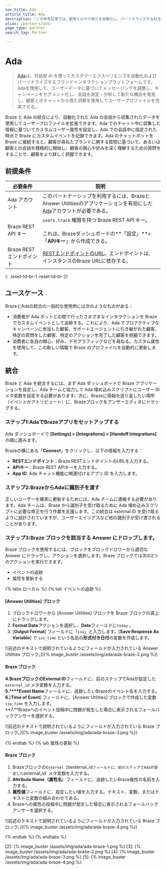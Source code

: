 ```yaml
---
nav_title: Ada
article_title: Ada
description: "この参考記事では、顧客とのやり取りを自動化し、パーソナライズするAIを搭載したプラットフォームであるBrazeとAdaのパートナーシップについて概説している。この統合により、自動化された Ada の会話から収集されたデータを使用してユーザープロファイルを拡張できます。"
alias: /partners/ada/
page_type: partner
search_tag: Partner

---
```


# Ada

> [Ada](https://ada.cx)は、対話型 AI を使ってカスタマーエクスペリエンスを自動化およびパーソナライズするブランドインタラクションプラットフォームです。Adaを使用して、ユーザーデータに基づいてメッセージングを調整し、キャンペーンをセグメント化し、会話を測定・分析して新たな機会を発見し、顧客とのチャットから得た洞察を使用してユーザープロファイルを充実させる。  

Braze と Ada の統合により、自動化された Ada の会話から収集されたデータを使用してユーザープロファイルを拡張できます。Ada でのチャット中に収集した情報に基づいてカスタムユーザー属性を設定し、Ada での会話中に指定された時点で Braze にカスタムイベントを記録できます。Ada のチャットボットを Braze に接続すると、顧客が尋ねたブランドに関する質問に基づいて、あるいは顧客との会話を積極的に開始し、顧客の関心や好みを深く理解するための質問をすることで、顧客をより詳しく把握できます。

## 前提条件

| 必要条件 | 説明 |
| ----------- | ----------- |
| Ada アカウント | このパートナーシップを利用するには、BrazeとAnswer Utilitiesのアプリケーションを有効にした[Ada](https://ada.cx)アカウントが必要である。 |
| Braze REST API キー | `users.track` 権限を持つ Braze REST API キー。<br><br> これは、Brazeダッシュボードの**「設定」**>「**APIキー**」から作成できる。 |
| Braze RESTエンドポイント | [RESTエンドポイントのURL][1]。エンドポイントは、インスタンスのBraze URLに依存する。 |
{: .reset-td-br-1 .reset-td-br-2}

## ユースケース

BrazeとAdaの統合の一般的な使用例には次のようなものがある：
- 消費者が Ada ボットとの間で行ったさまざまなインタラクションを Braze でカスタムイベントとして追跡する。これにより、Ada でプロアクティブなキャンペーンに参加した顧客、サポートエージェントに引き継がれた顧客、特定の質問をした顧客、特定のアクションを完了した顧客を把握できます。
- 消費者に各自の関心、好み、デモグラフィックなどを尋ねる。カスタム属性を使用して、この新しい情報で Braze のプロファイルを自動的に更新します。

## 統合

Braze と Ada を統合するには、まず Ada ダッシュボードで Braze アプリケーションを設定し、Ada チームと協力して Ada 埋め込みスクリプトにユーザー ID メタ変数を設定する必要があります。次に、Brazeに情報を送り返したい場所（イベントかアトリビュート）に、Brazeブロックをアンサーエディタにドラッグする。

### ステップ1:AdaでBrazeアプリをセットアップする

Ada ダッシュボードで **\[Settings] > \[Integrations] > \[Handoff Integrations]** の順に進みます。

Brazeの横にある「**Connect**」をクリックし、以下の情報を入力する：
- **RESTエンドポイント**：Braze RESTエンドポイントのURLを入力する。 
- **APIキー**：Braze REST APIキーを入力する。 
- **App ID**: Ada チャット機能に関連付けるアプリ ID を入力します。

### ステップ2:BrazeからAdaに識別子を渡す

正しいユーザーを確実に更新するためには、Ada チームに連絡する必要があります。Ada チームは、Braze から識別子を受け取るために Ada 埋め込みスクリプトに必要な修正を行う作業を支援します。この統合は external ID を受け取るように設計されていますが、ユーザーエイリアスなど他の識別子が受け渡されることがあります。 

### ステップ3:Braze ブロックを該当する Answer にドロップします。

Braze ブロックを使用するには、ブロックをブロックドロワーから適切な Answer にドラッグし、アクションを選択します。Braze ブロックでは次の2つのアクションを実行できます。
* イベントの追跡
* 属性を更新する

{% tabs ローカル %}
{% tab イベントの追跡 %}

#### \[Answer Utilities] ブロック

1. ブロックドロワーから \[Answer Utilities] ブロックを Braze ブロックの真上にドラッグします。 
2. **Format Date**アクションを選択し、**Date**フィールドに`today` 。
3. \[**Output Format**] フィールドに「`iso`」と入力します。\[**Save Response As Variable**] で `iso_time` という名前の**形式付き日付**の変数を作成します。

![前述のテキストで説明されているようにフィールドが入力されている Answer Utilities ブロック。]({% image_buster /assets/img/ada/ada-braze-2.png %})

#### Braze ブロック

**4\.**Brazeブロックの**External ID**フィールドに、前のステップでAdaが設定した`external_id` メタ変数を入力する。<br>
**5\.****Event Name**フィールドに、追跡したいBrazeのイベント名を入力する。<br>
**6\.**\[**Time of Event**] フィールドに、\[Answer Utilities] ブロックで作成した変数 `iso_time` を入力します。<br>
**7\.**Brazeへのイベント投稿中に問題が発生した場合に表示されるフォールバックアンサーを選択する。

![前述のテキストで説明されているようにフィールドが入力されている Braze ブロック。]({% image_buster /assets/img/ada/ada-braze-3.png %})

{% endtab %}
{% tab 属性の更新 %}

#### Braze ブロック

1. Brazeブロックの`External ID`external_id`フィールドに、前のステップでAdaが設定した`external_id` メタ変数を入力する。 
2. **Attribute Name（属性名**）フィールドに、追跡したいBraze属性の名前を入力する。 
3. **属性値**フィールドに、設定したい値を入力する。テキスト、変数、またはテキストと変数の組み合わせである。 
4. Brazeへの属性の投稿中に問題が発生した場合に表示されるフォールバックアンサーを選択する。

![前述のテキストで説明されているようにフィールドが入力されている Braze ブロック。]({% image_buster /assets/img/ada/ada-braze-4.png %})

{% endtab %}
{% endtabs %}

[1]: {{site.baseurl}}/developer_guide/rest_api/basics/#endpoints
[2]: {% image_buster /assets/img/ada/ada-braze-1.png %}
[3]: {% image_buster /assets/img/ada/ada-braze-2.png %}
[4]: {% image_buster /assets/img/ada/ada-braze-3.png %}
[5]: {% image_buster /assets/img/ada/ada-braze-4.png %}